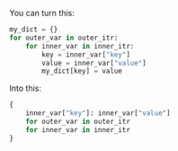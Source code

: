 You can turn this:
```python
my_dict = {}
for outer_var in outer_itr:
	for inner_var in inner_itr:
		key = inner_var["key"]
		value = inner_var["value"]
		my_dict[key] = value
```
Into this:
```python
{
	inner_var["key"]: inner_var["value"]
	for outer_var in outer_itr 
	for inner_var in inner_itr
}
```

